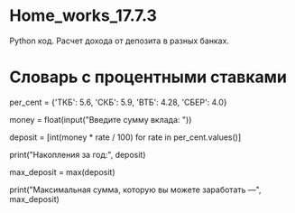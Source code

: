 # Home_works_17.7.3
Python код. Расчет дохода от депозита в разных банках. 

# Словарь с процентными ставками
per_cent = {'ТКБ': 5.6, 'СКБ': 5.9, 'ВТБ': 4.28, 'СБЕР': 4.0}

money = float(input("Введите сумму вклада: "))

deposit = [int(money * rate / 100) for rate in per_cent.values()]

print("Накопления за год:", deposit)

max_deposit = max(deposit)

print("Максимальная сумма, которую вы можете заработать —", max_deposit)


